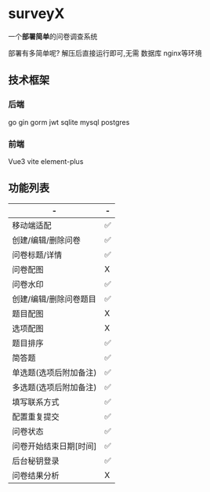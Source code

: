 # surveyX

一个**部署简单**的问卷调查系统

部署有多简单呢?
解压后直接运行即可,无需 数据库 nginx等环境

## 技术框架

### 后端
go gin gorm jwt sqlite mysql postgres
 
### 前端
Vue3 vite element-plus


## 功能列表
| - | - |
| - | - |
| 移动端适配 | ✅ |
| 创建/编辑/删除问卷 | ✅ |
| 问卷标题/详情 | ✅ |
| 问卷配图 | X |
| 问卷水印 | ✅ |
| 创建/编辑/删除问卷题目 | ✅ |
| 题目配图 | X |
| 选项配图 | X |
| 题目排序 | ✅ |
| 简答题 | ✅ |
| 单选题(选项后附加备注) | ✅ |
| 多选题(选项后附加备注) | ✅ |
| 填写联系方式 | ✅ |
| 配置重复提交 | ✅ |
| 问卷状态 | ✅ |
| 问卷开始结束日期[时间] | ✅ |
| 后台秘钥登录 | ✅ |
| 问卷结果分析 | X |


